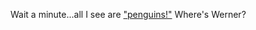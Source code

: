 Wait a minute...all I see are ["penguins!"](http://www.youtube.com/watch?v=zWH_9VRWn8Y) Where's Werner?
